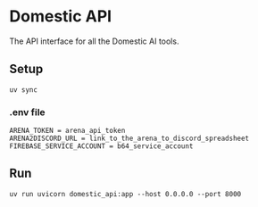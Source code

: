 # Domestic API
The API interface for all the Domestic AI tools. 

## Setup
```
uv sync
```

### .env file
```
ARENA_TOKEN = arena_api_token
ARENA2DISCORD_URL = link_to_the_arena_to_discord_spreadsheet
FIREBASE_SERVICE_ACCOUNT = b64_service_account
```

## Run
```
uv run uvicorn domestic_api:app --host 0.0.0.0 --port 8000
```